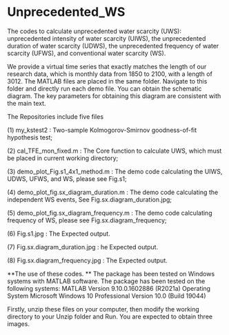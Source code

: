# Unprecedented_WS
The codes to calculate unprecedented water scarcity (UWS): unprecedented intensity of water scarcity (UIWS), the unprecedented duration of water scarcity (UDWS), the unprecedented frequency of water scarcity (UFWS), and conventional water scarcity (WS). 

We provide a virtual time series that exactly matches the length of our research data, which is monthly data from 1850 to 2100, with a length of 3012. The MATLAB files are placed in the same folder. Navigate to this folder and directly run each demo file. You can obtain the schematic diagram. The key parameters for obtaining this diagram are consistent with the main text.


The Repositories include five files

(1) my_kstest2 :   Two-sample Kolmogorov-Smirnov goodness-of-fit hypothesis test;

(2) cal_TFE_mon_fixed.m :   The Core function to calculate UWS, which must be placed in current working directory;

(3) demo_plot_Fig.s1_4x1_method.m :  The demo code calculating the UIWS, UDWS, UFWS, and WS, please see Fig.s1;

(4) demo_plot_fig.sx_diagram_duration.m :  The demo code calculating the independent WS events, See Fig.sx.diagram_duration.jpg;

(5) demo_plot_fig.sx_diagram_frequency.m : The demo code calculating frequency of WS, please see Fig.sx.diagram_frequency;

(6) Fig.s1.jpg :  The Expected output.

(7) Fig.sx.diagram_duration.jpg :  he Expected output.

(8) Fig.sx.diagram_frequency.jpg :  The Expected output.

**The use of these codes. **
The package has been tested on Windows systems with MATLAB software. The package has been tested on the following systems: MATLAB Version 9.10.0.1602886 (R2021a) Operating System Microsoft Windows 10 Professional Version 10.0 (Build 19044)

Firstly, unzip these files on your computer, then modify the working directory to your Unzip folder and Run. You are expected to obtain three images.
